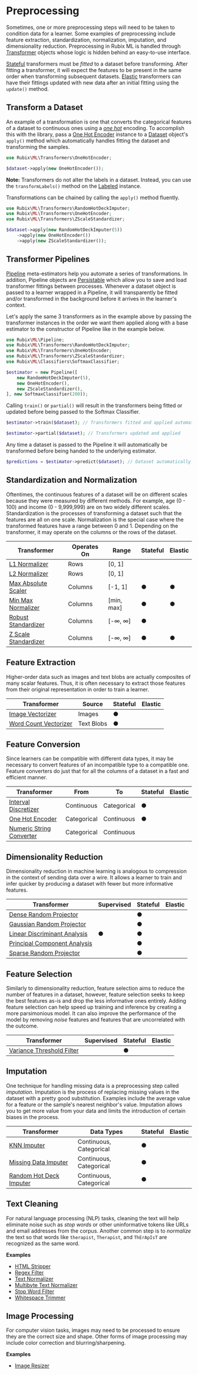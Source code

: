 # Preprocessing
Sometimes, one or more preprocessing steps will need to be taken to condition data for a learner. Some examples of preprocessing include feature extraction, standardization, normalization, imputation, and dimensionality reduction. Preprocessing in Rubix ML is handled through [Transformer](transformers/api.md) objects whose logic is hidden behind an easy-to-use interface.

[Stateful](transformers/api.md#stateful) transformers must be *fitted* to a dataset before transforming. After fitting a transformer, it will expect the features to be present in the same order when transforming subsequent datasets. [Elastic](transformers/api.md#elastic) transformers can have their fittings updated with new data after an initial fitting using the `update()` method.

## Transform a Dataset
An example of a transformation is one that converts the categorical features of a dataset to continuous ones using a [*one hot*](https://en.wikipedia.org/wiki/One-hot) encoding. To accomplish this with the library, pass a [One Hot Encoder](transformers/one-hot-encoder.md) instance to a [Dataset](datasets/api.md) object's `apply()` method which automatically handles fitting the dataset and transforming the samples.

```php
use Rubix\ML\Transformers\OneHotEncoder;

$dataset->apply(new OneHotEncoder());
```

**Note:** Transformers do not alter the labels in a dataset. Instead, you can use the `transformLabels()` method on the [Labeled](https://docs.rubixml.com/en/latest/datasets/labeled.html#transform-labels) instance.

Transformations can be chained by calling the `apply()` method fluently.

```php
use Rubix\ML\Transformers\RandomHotDeckImputer;
use Rubix\ML\Transformers\OneHotEncoder;
use Rubix\ML\Transformers\ZScaleStandardizer;

$dataset->apply(new RandomHotDeckImputer(5))
    ->apply(new OneHotEncoder())
    ->apply(new ZScaleStandardizer());
```

## Transformer Pipelines
[Pipeline](pipeline.md) meta-estimators help you automate a series of transformations. In addition, Pipeline objects are [Persistable](persistable.md) which allow you to save and load transformer fittings between processes. Whenever a dataset object is passed to a learner wrapped in a Pipeline, it will transparently be fitted and/or transformed in the background before it arrives in the learner's context.

Let's apply the same 3 transformers as in the example above by passing the transformer instances in the order we want them applied along with a base estimator to the constructor of Pipeline like in the example below.

```php
use Rubix\ML\Pipeline;
use Rubix\ML\Transformers\RandomHotDeckImputer;
use Rubix\ML\Transformers\OneHotEncoder;
use Rubix\ML\Transformers\ZScaleStandardizer;
use Rubix\ML\Classifiers\SoftmaxClassifier;

$estimator = new Pipeline([
    new RandomHotDeckImputer(5),
    new OneHotEncoder(),
    new ZScaleStandardizer(),
], new SoftmaxClassifier(200));
```

Calling `train()` or `partial()` will result in the transformers being fitted or updated before being passed to the Softmax Classifier.

```php
$estimator->train($dataset); // Transformers fitted and applied automatically

$estimator->partial($dataset); // Transformers updated and applied
```

Any time a dataset is passed to the Pipeline it will automatically be transformed before being handed to the underlying estimator.

```php
$predictions = $estimator->predict($dataset); // Dataset automatically transformed
```

## Standardization and Normalization
Oftentimes, the continuous features of a dataset will be on different scales because they were measured by different methods. For example, age (0 - 100) and income (0 - 9,999,999) are on two widely different scales. Standardization is the processes of transforming a dataset such that the features are all on one scale. Normalization is the special case where the transformed features have a range between 0 and 1. Depending on the transformer, it may operate on the columns or the rows of the dataset.

| Transformer | Operates On | Range | Stateful | Elastic |
|---|---|---|---|---|
| [L1 Normalizer](transformers/l1-normalizer.md) | Rows | [0, 1] | | |
| [L2 Normalizer](transformers/l2-normalizer.md) | Rows | [0, 1] | | |
| [Max Absolute Scaler](transformers/max-absolute-scaler.md) | Columns | [-1, 1] | ● | ● |
| [Min Max Normalizer](transformers/min-max-normalizer.md) | Columns | [min, max] | ● | ● |
| [Robust Standardizer](transformers/robust-standardizer.md) | Columns | [-∞, ∞] | ● | |
| [Z Scale Standardizer](transformers/z-scale-standardizer.md) | Columns | [-∞, ∞] | ● | ● |

## Feature Extraction
Higher-order data such as images and text blobs are actually composites of many scalar features. Thus, it is often necessary to extract those features from their original representation in order to train a learner.

| Transformer | Source | Stateful | Elastic |
|---|---|---|---|
| [Image Vectorizer](transformers/image-vectorizer.md) | Images | ● | |
| [Word Count Vectorizer](transformers/word-count-vectorizer.md) | Text Blobs | ● | |

## Feature Conversion
Since learners can be compatible with different data types, it may be necessary to convert features of an incompatible type to a compatible one. Feature converters do just that for all the columns of a dataset in a fast and efficient manner.

| Transformer | From | To | Stateful | Elastic |
|---|---|---|---|---|
| [Interval Discretizer](transformers/interval-discretizer.md) | Continuous | Categorical | ● | |
| [One Hot Encoder](transformers/one-hot-encoder.md) | Categorical | Continuous | ● | |
| [Numeric String Converter](transformers/numeric-string-converter.md) | Categorical | Continuous | | |

## Dimensionality Reduction
Dimensionality reduction in machine learning is analogous to compression in the context of sending data over a wire. It allows a learner to train and infer quicker by producing a dataset with fewer but more informative features.

| Transformer | Supervised | Stateful | Elastic |
|---|---|---|---|
| [Dense Random Projector](transformers/dense-random-projector.md) | | ● | |
| [Gaussian Random Projector](transformers/gaussian-random-projector.md) | | ● | |
| [Linear Discriminant Analysis](transformers/linear-discriminant-analysis.md) | ● | ● | |
| [Principal Component Analysis](transformers/principal-component-analysis.md) | | ● | |
| [Sparse Random Projector](transformers/sparse-random-projector.md) | | ● | |

## Feature Selection
Similarly to dimensionality reduction, feature selection aims to reduce the number of features in a dataset, however, feature selection seeks to keep the best features as-is and drop the less informative ones entirely. Adding feature selection can help speed up training and inference by creating a more parsimonious model. It can also improve the performance of the model by removing *noise* features and features that are uncorrelated with the outcome.

| Transformer | Supervised | Stateful | Elastic |
|---|---|---|---|
| [Variance Threshold Filter](transformers/variance-threshold-filter.md) | | ● | |

## Imputation
One technique for handling missing data is a preprocessing step called *imputation*. Imputation is the process of replacing missing values in the dataset with a pretty good substitution. Examples include the average value for a feature or the sample's nearest neighbor's value. Imputation allows you to get more value from your data and limits the introduction of certain biases in the process.

| Transformer | Data Types | Stateful | Elastic |
|---|---|---|---|
| [KNN Imputer](transformers/knn-imputer.md) | Continuous, Categorical | ● | |
| [Missing Data Imputer](transformers/missing-data-imputer.md) | Continuous, Categorical | ● | |
| [Random Hot Deck Imputer](transformers/random-hot-deck-imputer.md) | Continuous, Categorical | ● | |

## Text Cleaning
For natural language processing (NLP) tasks, cleaning the text will help eliminate noise such as *stop words* or other uninformative tokens like URLs and email addresses from the corpus. Another common step is to *normalize* the text so that words like `therapist`, `Therapist`, and `ThErApIsT` are recognized as the same word.

**Examples**

- [HTML Stripper](transformers/html-stripper.md)
- [Regex Filter](transformers/regex-filter.md)
- [Text Normalizer](transformers/text-normalizer.md)
- [Multibyte Text Normalizer](transformers/multibyte-text-normalizer.md)
- [Stop Word Filter](transformers/stop-word-filter.md)
- [Whitespace Trimmer](transformers/whitespace-trimmer.md)

## Image Processing
For computer vision tasks, images may need to be processed to ensure they are the correct size and shape. Other forms of image processing may include color correction and blurring/sharpening.

**Examples**

- [Image Resizer](transformers/image-resizer.md)
